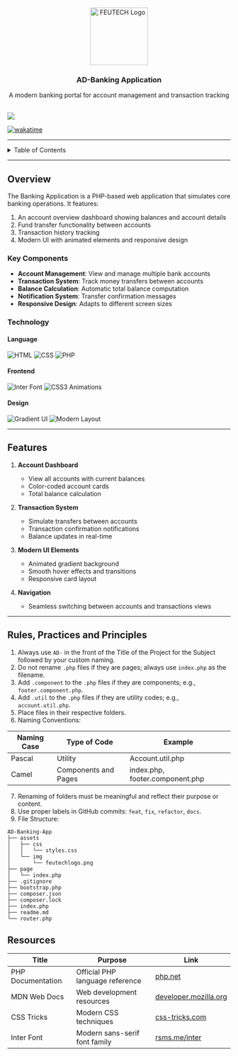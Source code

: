 <a name="readme-top"></a>

<br />
<div align="center">
  <img src="./feutechlogo.png" alt="FEUTECH Logo" width="" height="130">
</div>
<div align="center">
  <h3 align="center">AD-Banking Application</h3>
</div>
<div align="center">
  A modern banking portal for account management and transaction tracking
</div>

<br />

![](https://visit-counter.vercel.app/counter.png?page=yourusername/AD-Banking-App)

[![wakatime](https://wakatime.com/badge/user/your-wakatime-id/project/your-project-id.svg)](https://wakatime.com/badge/user/your-wakatime-id/project/your-project-id)

---

<details>
  <summary>Table of Contents</summary>
  <ol>
    <li>
      <a href="#overview">Overview</a>
      <ol>
        <li><a href="#key-components">Key Components</a></li>
        <li><a href="#technology">Technology</a></li>
      </ol>
    </li>
    <li><a href="#features">Features</a></li>
    <li><a href="#rule-practices-and-principles">Rules, Practices and Principles</a></li>
    <li><a href="#resources">Resources</a></li>
  </ol>
</details>

---

## Overview

The Banking Application is a PHP-based web application that simulates core banking operations. It features:

1. An account overview dashboard showing balances and account details  
2. Fund transfer functionality between accounts  
3. Transaction history tracking  
4. Modern UI with animated elements and responsive design

### Key Components

- **Account Management**: View and manage multiple bank accounts  
- **Transaction System**: Track money transfers between accounts  
- **Balance Calculation**: Automatic total balance computation  
- **Notification System**: Transfer confirmation messages  
- **Responsive Design**: Adapts to different screen sizes  

### Technology

#### Language
![HTML](https://img.shields.io/badge/HTML-E34F26?style=for-the-badge&logo=html5&logoColor=white)
![CSS](https://img.shields.io/badge/CSS-1572B6?style=for-the-badge&logo=css3&logoColor=white)
![PHP](https://img.shields.io/badge/PHP-777BB4?style=for-the-badge&logo=php&logoColor=white)

#### Frontend
![Inter Font](https://img.shields.io/badge/Font-Inter-143?style=for-the-badge)
![CSS3 Animations](https://img.shields.io/badge/Animations-CSS3-1572B6?style=for-the-badge&logo=css3&logoColor=white)

#### Design
![Gradient UI](https://img.shields.io/badge/UI-Gradient-4361EE?style=for-the-badge)
![Modern Layout](https://img.shields.io/badge/Layout-Modern-3A0CA3?style=for-the-badge)

---

## Features

1. **Account Dashboard**  
   - View all accounts with current balances  
   - Color-coded account cards  
   - Total balance calculation  

2. **Transaction System**  
   - Simulate transfers between accounts  
   - Transaction confirmation notifications  
   - Balance updates in real-time  

3. **Modern UI Elements**  
   - Animated gradient background  
   - Smooth hover effects and transitions  
   - Responsive card layout  

4. **Navigation**  
   - Seamless switching between accounts and transactions views  

---

## Rules, Practices and Principles

1. Always use `AD-` in the front of the Title of the Project for the Subject followed by your custom naming.  
2. Do not rename `.php` files if they are pages; always use `index.php` as the filename.  
3. Add `.component` to the `.php` files if they are components; e.g., `footer.component.php`.  
4. Add `.util` to the `.php` files if they are utility codes; e.g., `account.util.php`.  
5. Place files in their respective folders.  
6. Naming Conventions:

| Naming Case | Type of Code         | Example                           |
|-------------|----------------------|-----------------------------------|
| Pascal      | Utility              | Account.util.php                  |
| Camel       | Components and Pages | index.php, footer.component.php   |

7. Renaming of folders must be meaningful and reflect their purpose or content.  
8. Use proper labels in GitHub commits: `feat`, `fix`, `refactor`, `docs`.  
9. File Structure:

```
AD-Banking-App
├── assets
│   ├── css
│   │   └── styles.css
│   └── img
│       └── feutechlogo.png
├── page
│   └── index.php
├── .gitignore
├── bootstrap.php
├── composer.json
├── composer.lock
├── index.php
├── readme.md
└── router.php
```


## Resources

| Title             | Purpose                         | Link                                                                 |
|-------------------|----------------------------------|----------------------------------------------------------------------|
| PHP Documentation | Official PHP language reference | [php.net](https://www.php.net/)                                     |
| MDN Web Docs      | Web development resources        | [developer.mozilla.org](https://developer.mozilla.org/)             |
| CSS Tricks        | Modern CSS techniques            | [css-tricks.com](https://css-tricks.com/)                           |
| Inter Font        | Modern sans-serif font family    | [rsms.me/inter](https://rsms.me/inter/)                             |

